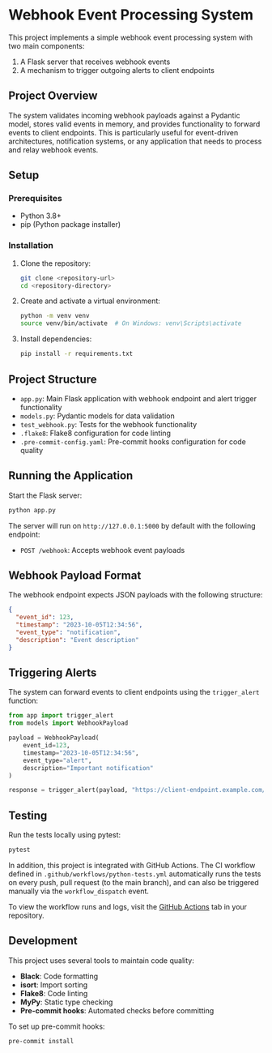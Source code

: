 # Webhook Event Processing System

This project implements a simple webhook event processing system with two main components:

1. A Flask server that receives webhook events
2. A mechanism to trigger outgoing alerts to client endpoints

## Project Overview

The system validates incoming webhook payloads against a Pydantic model, stores valid events in memory, and provides functionality to forward events to client endpoints. This is particularly useful for event-driven architectures, notification systems, or any application that needs to process and relay webhook events.

## Setup

### Prerequisites

- Python 3.8+
- pip (Python package installer)

### Installation

1. Clone the repository:
   ```bash
   git clone <repository-url>
   cd <repository-directory>
   ```

2. Create and activate a virtual environment:
   ```bash
   python -m venv venv
   source venv/bin/activate  # On Windows: venv\Scripts\activate
   ```

3. Install dependencies:
   ```bash
   pip install -r requirements.txt
   ```

## Project Structure

- `app.py`: Main Flask application with webhook endpoint and alert trigger functionality
- `models.py`: Pydantic models for data validation
- `test_webhook.py`: Tests for the webhook functionality
- `.flake8`: Flake8 configuration for code linting
- `.pre-commit-config.yaml`: Pre-commit hooks configuration for code quality

## Running the Application

Start the Flask server:
```bash
python app.py
```

The server will run on `http://127.0.0.1:5000` by default with the following endpoint:

- `POST /webhook`: Accepts webhook event payloads

## Webhook Payload Format

The webhook endpoint expects JSON payloads with the following structure:

```json
{
  "event_id": 123,
  "timestamp": "2023-10-05T12:34:56",
  "event_type": "notification",
  "description": "Event description"
}
```

## Triggering Alerts

The system can forward events to client endpoints using the `trigger_alert` function:

```python
from app import trigger_alert
from models import WebhookPayload

payload = WebhookPayload(
    event_id=123,
    timestamp="2023-10-05T12:34:56",
    event_type="alert",
    description="Important notification"
)

response = trigger_alert(payload, "https://client-endpoint.example.com/webhook")
```

## Testing

Run the tests locally using pytest:

```bash
pytest
```

In addition, this project is integrated with GitHub Actions. The CI workflow defined in
`.github/workflows/python-tests.yml` automatically runs the tests on every push, pull request (to the main branch), and can also be triggered manually via the `workflow_dispatch` event.

To view the workflow runs and logs, visit the [GitHub Actions](https://github.com/<your_org>/<your_repo>/actions) tab in your repository.

## Development

This project uses several tools to maintain code quality:

- **Black**: Code formatting
- **isort**: Import sorting
- **Flake8**: Code linting
- **MyPy**: Static type checking
- **Pre-commit hooks**: Automated checks before committing

To set up pre-commit hooks:

```bash
pre-commit install
```
